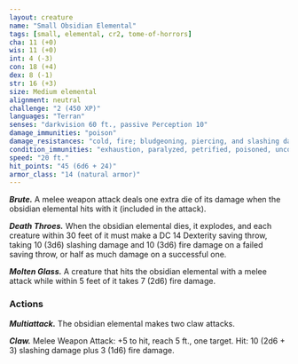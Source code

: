 ```yaml
---
layout: creature
name: "Small Obsidian Elemental"
tags: [small, elemental, cr2, tome-of-horrors]
cha: 11 (+0)
wis: 11 (+0)
int: 4 (-3)
con: 18 (+4)
dex: 8 (-1)
str: 16 (+3)
size: Medium elemental
alignment: neutral
challenge: "2 (450 XP)"
languages: "Terran"
senses: "darkvision 60 ft., passive Perception 10"
damage_immunities: "poison"
damage_resistances: "cold, fire; bludgeoning, piercing, and slashing damage from nonmagical weapons"
condition_immunities: "exhaustion, paralyzed, petrified, poisoned, unconscious"
speed: "20 ft."
hit_points: "45 (6d6 + 24)"
armor_class: "14 (natural armor)"
---
```


***Brute.*** A melee weapon attack deals one extra die of its damage when
the obsidian elemental hits with it (included in the attack).

***Death Throes.*** When the obsidian elemental dies, it explodes, and each
creature within 30 feet of it must make a DC 14 Dexterity saving throw,
taking 10 (3d6) slashing damage and 10 (3d6) fire damage on a failed
saving throw, or half as much damage on a successful one.

***Molten Glass.*** A creature that hits the obsidian elemental with a melee
attack while within 5 feet of it takes 7 (2d6) fire damage.

### Actions

***Multiattack.*** The obsidian elemental makes two claw attacks.

***Claw.*** Melee Weapon Attack: +5 to hit, reach 5 ft., one target. Hit: 10
(2d6 + 3) slashing damage plus 3 (1d6) fire damage.
